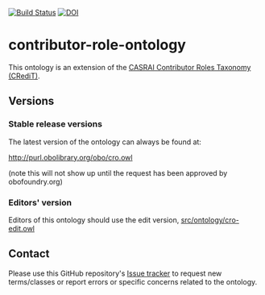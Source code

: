 [![Build Status](https://travis-ci.org/openrif/contributor-role-ontology.svg?branch=master)](https://travis-ci.org/openrif/contributor-role-ontology)
[![DOI](https://zenodo.org/badge/13996/openrif/contributor-role-ontology.svg)](https://zenodo.org/badge/latestdoi/13996/openrif/contributor-role-ontology)

# contributor-role-ontology

This ontology is an extension of the [CASRAI Contributor Roles Taxonomy (CRediT)](http://dictionary.casrai.org/Contributor_Roles).


## Versions

### Stable release versions

The latest version of the ontology can always be found at:

http://purl.obolibrary.org/obo/cro.owl

(note this will not show up until the request has been approved by obofoundry.org)

### Editors' version

Editors of this ontology should use the edit version, [src/ontology/cro-edit.owl](src/ontology/cro-edit.owl)

## Contact
Please use this GitHub repository's [Issue tracker](https://github.com/openrif/contributor-role-ontology/issues) to request new terms/classes or report errors or specific concerns related to the ontology.

